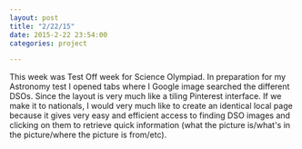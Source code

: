 ```yaml
---
layout: post
title: "2/22/15"
date: 2015-2-22 23:54:00
categories: project

---
```

This week was Test Off week for Science Olympiad. In preparation for my Astronomy test I opened tabs where I Google image searched the different DSOs. Since the layout is very much like a tiling Pinterest interface. If we make it to nationals, I would very much like to create an identical local page because it gives very easy and efficient access to finding DSO images and clicking on them to retrieve quick information (what the picture is/what's in the picture/where the picture is from/etc). 
